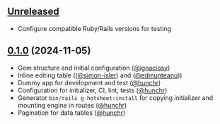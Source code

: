 ## [Unreleased](https://github.com/renuo/hotsheet/compare/v0.1.0..HEAD)

- Configure compatible Ruby/Rails versions for testing

## [0.1.0](https://github.com/renuo/hotsheet/releases/tag/v0.1.0) (2024-11-05)

- Gem structure and initial configuration ([@ignaciosy])
- Inline editing table (([@simon-isler]) and ([@edmunteanu]))
- Dummy app for development and test ([@hunchr])
- Configuration for initializer, CI, lint, tests ([@hunchr])
- Generator `bin/rails g hotsheet:install` for copying initializer and mounting engine in routes ([@hunchr])
- Pagination for data tables ([@hunchr])

[@ignaciosy]: https://github.com/ignaciosy
[@hunchr]: https://github.com/hunchr
[@simon-isler]: https://github.com/simon-isler
[@edmunteanu]: https://github.com/edmunteanu
